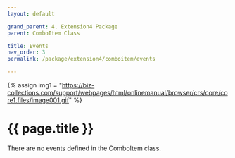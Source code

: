 ```yaml
---
layout: default

grand_parent: 4. Extension4 Package
parent: ComboItem Class

title: Events
nav_order: 3
permalink: /package/extension4/comboitem/events

---
```

{% assign img1 = "https://biz-collections.com/support/webpages/html/onlinemanual/browser/crs/core/core1.files/image001.gif" %}


# {{ page.title }}

There are no events defined in the ComboItem class.